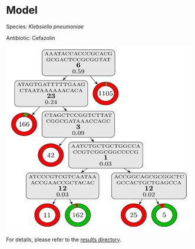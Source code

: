 
# Model

Species: *Klebsiella pneumoniae*

Antibiotic: Cefazolin

<a href="./model.pdf"><img src="./model.png" width=500 height=500 /></a>

For details, please refer to the [results directory](../../../../../results/cart_b/klebsiella%20pneumoniae/cefazolin/repeat_1/).

